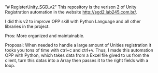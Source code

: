 "# RegisterUnity_SGD_v2" 
This repository is the verison 2 of Unity Registration automation in the website http://sgd2.lab245.com.br/.

I did this v2 to improve OPP skill with Python Language and all other libraries in the project.

Pros: More organized and maintainable.

Proposal: When needed to handle a large amount of Unities registration it tooks you tons of time with ctrl+c and ctrl+v. Thus, I made this automation OPP with Python, which takes data from a Excel file gived to us from the client, turn this datas into a Array then passes it to the right fields with a loop.

